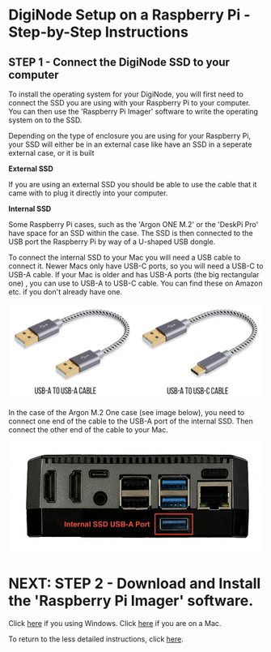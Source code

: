 # DigiNode Setup on a Raspberry Pi - Step-by-Step Instructions

## STEP 1 - Connect the DigiNode SSD to your computer

To install the operating system for your DigiNode, you will first need to connect the SSD you are using with your Raspberry Pi to your computer. You can then use the 'Raspberry Pi Imager' software to write the operating system on to the SSD.

Depending on the type of enclosure you are using for your Raspberry Pi, your SSD will either be in an external case like have an SSD in a seperate external case, or it is built

**External SSD**

If you are using an external SSD you should be able to use the cable that it came with to plug it directly into your computer. 

**Internal SSD**

Some Raspberry Pi cases, such as the 'Argon ONE M.2' or the 'DeskPi Pro' have space for an SSD within the case. The SSD is then connected to the USB port the Raspberry Pi by way of a U-shaped USB dongle.

To connect the internal SSD to your Mac you will need a USB cable to connect it. Newer Macs only have USB-C ports, so you will need a USB-C to USB-A cable. If your Mac is older and has USB-A ports (the big rectangular one) , you can use to USB-A to USB-C cable. You can find these on Amazon etc. if you don't already have one.

![USB Cable Types](/images/usb_cable_types.png)

In the case of the Argon M.2 One case (see image below), you need to connect one end of the cable to the USB-A port of the internal SSD. Then connect the other end of the cable to your Mac.

![USB port for the internal SSD on the Argon M.2 One case](/images/argon_case_ports_ssd.jpg)


# NEXT: STEP 2 - Download and Install the 'Raspberry Pi Imager' software. 
Click [here](/docs/rpi_setup_step2_get_imager_win.md) if you using Windows. Click [here](/docs/rpi_setup_step2_get_imager_mac.md) if you are on a Mac.

To return to the less detailed instructions, click [here](/docs/rpi_setup.md).